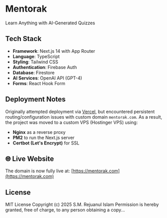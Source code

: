 # Mentorak 
Learn Anything with AI-Generated Quizzes


## Tech Stack

- **Framework**: Next.js 14 with App Router
- **Language**: TypeScript
- **Styling**: Tailwind CSS
- **Authentication**: Firebase Auth
- **Database**: Firestore
- **AI Services**: OpenAI API (GPT-4)
- **Forms**: React Hook Form


## Deployment Notes

Originally attempted deployment via [Vercel](https://vercel.com), but encountered persistent routing/configuration issues with custom domain `mentorak.com`. As a result, the project was moved to a custom VPS (Hostinger VPS) using:
- **Nginx** as a reverse proxy
- **PM2** to run the Next.js server
- **Certbot (Let's Encrypt)** for SSL

## 🌐 Live Website

The domain is now fully live at: [https://mentorak.com](https://mentorak.com)


## License
MIT License
Copyright (c) 2025 S.M. Rejuanul Islam
Permission is hereby granted, free of charge, to any person obtaining a copy...


